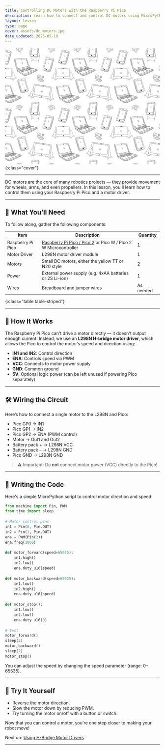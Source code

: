 ```yaml
---
title: Controlling DC Motors with the Raspberry Pi Pico
description: Learn how to connect and control DC motors using MicroPython and the L298N motor driver.
layout: lesson
type: page
cover: assets/dc_motors.jpg
date_updated: 2025-05-10
---
```


![Cover](assets/01.jpg){:class="cover"}

---

DC motors are the core of many robotics projects — they provide movement for wheels, arms, and even propellers. In this lesson, you'll learn how to control them using your Raspberry Pi Pico and a motor driver.

---

## 🔌 What You’ll Need

To follow along, gather the following components:

Item              | Description                                                                                                                | Quantity
------------------|----------------------------------------------------------------------------------------------------------------------------|----------
Raspberry Pi Pico | [Raspberry Pi Pico / Pico 2](https://www.raspberrypi.com/products/raspberry-pi-pico/) or Pico W / Pico 2 W Microcontroller | 1
Motor Driver      | L298N motor driver module                                                                                                  | 1
Motors            | Small DC motors, either the yellow TT or N20 style                                                                         | 2
Power             | External power supply (e.g. 4xAA batteries or 2S Li-ion)                                                                   | 1
Wires             | Breadboard and jumper wires                                                                                                | As needed
{:class="table table-striped"}

---

## 🧠 How It Works

The Raspberry Pi Pico can't drive a motor directly — it doesn't output enough current. Instead, we use an **L298N H-bridge motor driver**, which allows the Pico to control the motor’s speed and direction using:

- **IN1 and IN2**: Control direction
- **ENA**: Controls speed via PWM
- **VCC**: Connects to motor power supply
- **GND**: Common ground
- **5V**: Optional logic power (can be left unused if powering Pico separately)

---

## 🛠️ Wiring the Circuit

Here’s how to connect a single motor to the L298N and Pico:

- Pico GP0 → IN1  
- Pico GP1 → IN2  
- Pico GP2 → ENA (PWM control)  
- Motor → Out1 and Out2  
- Battery pack + → L298N VCC  
- Battery pack – → L298N GND  
- Pico GND → L298N GND  

> ⚠️ Important: Do **not** connect motor power (VCC) directly to the Pico!

---

## 🧪 Writing the Code

Here's a simple MicroPython script to control motor direction and speed:

```python
from machine import Pin, PWM
from time import sleep

# Motor control pins
in1 = Pin(0, Pin.OUT)
in2 = Pin(1, Pin.OUT)
ena = PWM(Pin(2))
ena.freq(1000)

def motor_forward(speed=65025):
    in1.high()
    in2.low()
    ena.duty_u16(speed)

def motor_backward(speed=65025):
    in1.low()
    in2.high()
    ena.duty_u16(speed)

def motor_stop():
    in1.low()
    in2.low()
    ena.duty_u16(0)

# Test
motor_forward()
sleep(2)
motor_backward()
sleep(2)
motor_stop()
```

You can adjust the speed by changing the speed parameter (range: 0–65535).

---

## 🧩 Try It Yourself

* Reverse the motor direction.
* Slow the motor down by reducing PWM.
* Try turning the motor on/off with a button or switch.

Now that you can control a motor, you're one step closer to making your robot move!

Next up: [Using H-Bridge Motor Drivers](03_hbridge_control)

---
